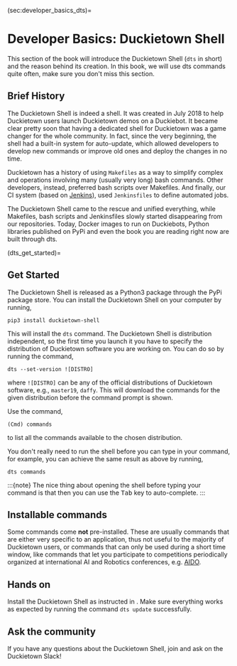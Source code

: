 (sec:developer_basics_dts)=
# Developer Basics: Duckietown Shell

This section of the book will introduce the Duckietown Shell 
(`dts` in short) and the reason behind its creation.
In this book, we will use dts commands quite often, make sure you don't 
miss this section.


## Brief History

The Duckietown Shell is indeed a shell. It was created in July 2018 to help
Duckietown users launch Duckietown demos on a Duckiebot. It became clear pretty
soon that having a dedicated shell for Duckietown was a game changer for the
whole community. In fact, since the very beginning, the shell had a built-in
system for auto-update, which allowed developers to develop new commands or
improve old ones and deploy the changes in no time.

Duckietown has a history of using `Makefiles` as a way to simplify complex and
operations involving many (usually very long) bash commands.
Other developers, instead, preferred bash scripts over Makefiles.
And finally, our CI system (based on [Jenkins](https://www.jenkins.io/)), 
used `Jenkinsfiles` to define automated jobs.

The Duckietown Shell came to the rescue and unified everything, while 
Makefiles, bash scripts and Jenkinsfiles slowly started disappearing from our
repositories. Today, Docker images to run on Duckiebots, Python libraries
published on PyPi and even the book you are reading right now are built through 
dts.


(dts_get_started)=
## Get Started

The Duckietown Shell is released as a Python3 package through the PyPi package
store. You can install the Duckietown Shell on your computer by running,

    pip3 install duckietown-shell
    
This will install the `dts` command. 
The Duckietown Shell is distribution independent, so the first time you launch
it you have to specify the distribution of Duckietown software you are working 
on. You can do so by running the command,

    dts --set-version ![DISTRO]
    
where `![DISTRO]` can be any of the official distributions of Duckietown
software, e.g., `master19`, `daffy`.
This will download the commands for the given distribution before the command
prompt is shown.

Use the command,

    (Cmd) commands
    
to list all the commands available to the chosen distribution.

You don't really need to run the shell before you can type in your 
command, for example, you can achieve the same result as above by running,
 
    dts commands

:::{note}
The nice thing about opening the shell before typing your command is that
then you can use the <kbd>Tab</kbd> key to auto-complete.
:::

## Installable commands

Some commands come **not** pre-installed. These are usually commands that are
either very specific to an application, thus not useful to the majority of
Duckietown users, or commands that can only be used during a short time
window, like commands that let you participate to competitions periodically
organized at international AI and Robotics conferences, e.g. 
[AIDO](https://aido.duckietown.org/).


## Hands on

Install the Duckietown Shell as instructed in [](#dts_get_started).
Make sure everything works as expected by running the command
`dts update` successfully.


## Ask the community

If you have any questions about the Duckietown Shell, join and ask on the Duckietown Slack!
